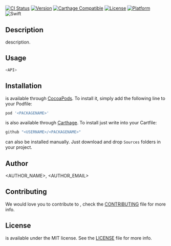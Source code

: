 # <PACKAGENAME>

[![CI Status](https://img.shields.io/circleci/project/github/<USERNAME>/<PACKAGENAME>.svg)](https://circleci.com/gh/<USERNAME>/<PACKAGENAME>)
[![Version](https://img.shields.io/cocoapods/v/<PACKAGENAME>.svg?style=flat)](http://cocoadocs.org/docsets/<PACKAGENAME>)
[![Carthage Compatible](https://img.shields.io/badge/Carthage-compatible-4BC51D.svg?style=flat)](https://github.com/Carthage/Carthage)
[![License](https://img.shields.io/cocoapods/l/<PACKAGENAME>.svg?style=flat)](http://cocoadocs.org/docsets/<PACKAGENAME>)
[![Platform](https://img.shields.io/cocoapods/p/<PACKAGENAME>.svg?style=flat)](http://cocoadocs.org/docsets/<PACKAGENAME>)
![Swift](https://img.shields.io/badge/%20in-swift%204.0-orange.svg)

## Description

**<PACKAGENAME>** description.

## Usage

```swift
<API>
```

## Installation

**<PACKAGENAME>** is available through [CocoaPods](http://cocoapods.org). To install
it, simply add the following line to your Podfile:

```ruby
pod '<PACKAGENAME>'
```

**<PACKAGENAME>** is also available through [Carthage](https://github.com/Carthage/Carthage).
To install just write into your Cartfile:

```ruby
github "<USERNAME>/<PACKAGENAME>"
```

**<PACKAGENAME>** can also be installed manually. Just download and drop `Sources` folders in your project.

## Author

<AUTHOR_NAME>, <AUTHOR_EMAIL>

## Contributing

We would love you to contribute to **<PACKAGENAME>**, check the [CONTRIBUTING](https://github.com/<USERNAME>/<PACKAGENAME>/blob/master/CONTRIBUTING.md) file for more info.

## License

**<PACKAGENAME>** is available under the MIT license. See the [LICENSE](https://github.com/<USERNAME>/<PACKAGENAME>/blob/master/LICENSE.md) file for more info.
